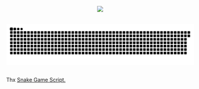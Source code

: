 
<p align="center">
    <a href="#"><img src="https://f005.backblazeb2.com/file/lucaspinheiro-dev/fundo-git.png"/></a>
</p>

## 
<p align="center">
    <a>
        <img align="center" src="https://github.com/Pinheiro-Lucas/Pinheiro-Lucas/blob/output/github-contribution-grid-snake.svg" />
    </a>
</p>

<br>
Thx <a href="https://github.com/Platane/snk">Snake Game Script.
